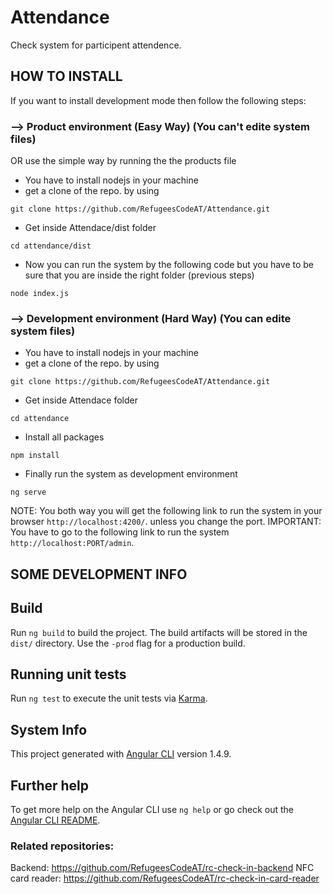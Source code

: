 # Attendance
Check system for participent attendence.

## HOW TO INSTALL

If you want to install development mode then follow the following steps:

### --> Product environment (Easy Way) (You can't edite system files)
OR use the simple way by running the the products file

* You have to install nodejs in your machine
* get a clone of the repo. by using
```
git clone https://github.com/RefugeesCodeAT/Attendance.git
```
* Get inside Attendace/dist folder
```
cd attendance/dist
```
* Now you can run the system by the following code but you have to be sure that you are inside the right folder (previous steps)
```
node index.js
```

### --> Development environment (Hard Way) (You can edite system files)
* You have to install nodejs in your machine
* get a clone of the repo. by using
```
git clone https://github.com/RefugeesCodeAT/Attendance.git
```
* Get inside Attendace folder
```
cd attendance
```
* Install all packages
```
npm install
```
* Finally run the system as development environment
```
ng serve
```

NOTE: You both way you will get the following link to run the system in your browser `http://localhost:4200/`. unless you change the port.
IMPORTANT: You have to go to the following link to run the system `http://localhost:PORT/admin`.

## SOME DEVELOPMENT INFO
## Build

Run `ng build` to build the project. The build artifacts will be stored in the `dist/` directory. Use the `-prod` flag for a production build.

## Running unit tests

Run `ng test` to execute the unit tests via [Karma](https://karma-runner.github.io).

## System Info

This project generated with [Angular CLI](https://github.com/angular/angular-cli) version 1.4.9.

## Further help

To get more help on the Angular CLI use `ng help` or go check out the [Angular CLI README](https://github.com/angular/angular-cli/blob/master/README.md).

### Related repositories:

Backend: https://github.com/RefugeesCodeAT/rc-check-in-backend
NFC card reader: https://github.com/RefugeesCodeAT/rc-check-in-card-reader  
